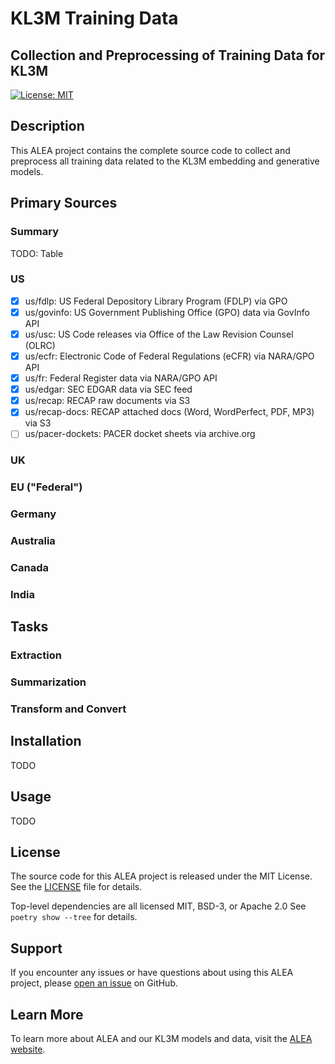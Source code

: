 # KL3M Training Data
## Collection and Preprocessing of Training Data for KL3M

[![License: MIT](https://img.shields.io/badge/License-MIT-yellow.svg)](https://opensource.org/licenses/MIT)

## Description

This ALEA project contains the complete source code to collect and preprocess all training data related to the
KL3M embedding and generative models.

## Primary Sources

### Summary
TODO: Table


### US

 * [x] us/fdlp: US Federal Depository Library Program (FDLP) via GPO
 * [x] us/govinfo: US Government Publishing Office (GPO) data via GovInfo API
 * [x] us/usc: US Code releases via Office of the Law Revision Counsel (OLRC)
 * [x] us/ecfr: Electronic Code of Federal Regulations (eCFR) via NARA/GPO API
 * [x] us/fr: Federal Register data via NARA/GPO API
 * [x] us/edgar: SEC EDGAR data via SEC feed
 * [x] us/recap: RECAP raw documents via S3
 * [x] us/recap-docs: RECAP attached docs (Word, WordPerfect, PDF, MP3) via S3
 * [ ] us/pacer-dockets: PACER docket sheets via archive.org

### UK

### EU ("Federal")

### Germany

### Australia

### Canada

### India

## Tasks

### Extraction


### Summarization


### Transform and Convert



## Installation
TODO

## Usage
TODO

## License

The source code for this ALEA project is released under the MIT License. See the [LICENSE](LICENSE) file for details.

Top-level dependencies are all licensed MIT, BSD-3, or Apache 2.0  See `poetry show --tree` for details.

## Support

If you encounter any issues or have questions about using this ALEA project, please [open an issue](https://github.com/alea-institute/kl3m-data/issues) on GitHub.

## Learn More

To learn more about ALEA and our KL3M models and data, visit the [ALEA website](https://aleainstitute.ai/).
